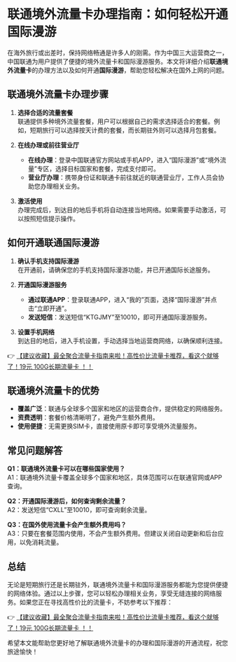 # 联通境外流量卡办理指南：如何轻松开通国际漫游

在海外旅行或出差时，保持网络畅通是许多人的刚需。作为中国三大运营商之一，中国联通为用户提供了便捷的境外流量卡和国际漫游服务。本文将详细介绍**联通境外流量卡**的办理方法以及如何开通**国际漫游**，帮助您轻松解决在国外上网的问题。

## 联通境外流量卡办理步骤

1. **选择合适的流量套餐**  
   联通提供多种境外流量套餐，用户可以根据自己的需求选择适合的套餐。例如，短期旅行可以选择按天计费的套餐，而长期驻外则可以选择月包套餐。

2. **在线办理或前往营业厅**  
   - **在线办理**：登录中国联通官方网站或手机APP，进入“国际漫游”或“境外流量”专区，选择目标国家和套餐，完成支付即可。  
   - **营业厅办理**：携带身份证和联通卡前往就近的联通营业厅，工作人员会协助您办理相关业务。

3. **激活使用**  
   办理完成后，到达目的地后手机将自动连接当地网络。如果需要手动激活，可以按照短信提示操作。

## 如何开通联通国际漫游

1. **确认手机支持国际漫游**  
   在开通前，请确保您的手机支持国际漫游功能，并已开通国际长途服务。

2. **开通国际漫游服务**  
   - **通过联通APP**：登录联通APP，进入“我的”页面，选择“国际漫游”并点击“立即开通”。  
   - **发送短信**：发送短信“KTGJMY”至10010，即可开通国际漫游服务。

3. **设置手机网络**  
   到达目的地后，进入手机设置，手动选择当地运营商网络，以确保顺利连接。

👉 [【建议收藏】最全聚合流量卡指南来啦！高性价比流量卡推荐，看这个就够了！19元 100G长期流量卡 ！！](https://bit.ly/Liuliangka)

## 联通境外流量卡的优势

- **覆盖广泛**：联通与全球多个国家和地区的运营商合作，提供稳定的网络服务。  
- **资费透明**：套餐价格清晰明了，避免产生额外费用。  
- **使用便捷**：无需更换SIM卡，直接使用原卡即可享受境外流量服务。

## 常见问题解答

**Q1：联通境外流量卡可以在哪些国家使用？**  
A1：联通境外流量卡覆盖全球多个国家和地区，具体范围可以在联通官网或APP查询。

**Q2：开通国际漫游后，如何查询剩余流量？**  
A2：发送短信“CXLL”至10010，即可查询剩余流量。

**Q3：在国外使用流量卡会产生额外费用吗？**  
A3：只要在套餐范围内使用，不会产生额外费用。但建议关闭自动更新和后台应用，以免消耗流量。

## 总结

无论是短期旅行还是长期驻外，联通境外流量卡和国际漫游服务都能为您提供便捷的网络体验。通过以上步骤，您可以轻松办理相关业务，享受无缝连接的网络服务。如果您正在寻找高性价比的流量卡，不妨参考以下推荐：

👉 [【建议收藏】最全聚合流量卡指南来啦！高性价比流量卡推荐，看这个就够了！19元 100G长期流量卡 ！！](https://bit.ly/Liuliangka)

希望本文能帮助您更好地了解联通境外流量卡的办理和国际漫游的开通流程，祝您旅途愉快！